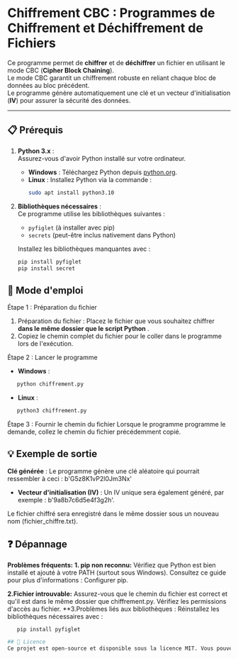 # Chiffrement CBC : Programmes de Chiffrement et Déchiffrement de Fichiers

Ce programme permet de **chiffrer** et de **déchiffrer** un fichier en utilisant le mode CBC (**Cipher Block Chaining**).  
Le mode CBC garantit un chiffrement robuste en reliant chaque bloc de données au bloc précédent.  
Le programme génère automatiquement une clé et un vecteur d'initialisation (**IV**) pour assurer la sécurité des données.

---

## 📋 Prérequis

1. **Python 3.x** :  
   Assurez-vous d'avoir Python installé sur votre ordinateur.  
   - **Windows** : Téléchargez Python depuis [python.org](https://www.python.org/).  
   - **Linux** : Installez Python via la commande :  
     ```bash
     sudo apt install python3.10
     ```

2. **Bibliothèques nécessaires** :  
   Ce programme utilise les bibliothèques suivantes :  
   - `pyfiglet` (à installer avec pip)  
   - `secrets` (peut-être inclus nativement dans Python)  

   Installez les bibliothèques manquantes avec :  
   ```bash
   pip install pyfiglet
   pip install secret

## 🚀 Mode d'emploi

Étape 1 : Préparation du fichier
1. Préparation du fichier :
   Placez le fichier que vous souhaitez chiffrer **dans le même dossier que le script Python** .
2. Copiez le chemin complet du fichier pour le coller dans le programme lors de l'exécution.

Étape 2 : Lancer le programme
- **Windows** : 
```bash
   python chiffrement.py
```
- **Linux** :
```bash
   python3 chiffrement.py
```

Étape 3 : Fournir le chemin du fichier
Lorsque le programme programme le demande, collez le chemin du fichier précédemment copié.

## 💡 Exemple de sortie

**Clé générée** : Le programme génère une clé aléatoire qui pourrait ressembler à ceci :
b'G5z8K1vP2l0Jm3Nx'
- **Vecteur d'initialisation (IV)** : Un IV unique sera également généré, par exemple :
b'9a8b7c6d5e4f3g2h'.

Le fichier chiffré sera enregistré dans le même dossier sous un nouveau nom (fichier_chiffre.txt).

## ❓ Dépannage
**Problèmes fréquents:**
**1. pip non reconnu:**
Vérifiez que Python est bien installé et ajouté à votre PATH (surtout sous Windows).
Consultez ce guide pour plus d'informations : Configurer pip.

**2.Fichier introuvable:**
Assurez-vous que le chemin du fichier est correct et qu'il est dans le même dossier que chiffrement.py.
Vérifiez les permissions d'accès au fichier.
**3.Problèmes liés aux bibliothèques :
Réinstallez les bibliothèques nécessaires avec :
```bash
   pip install pyfiglet

## 📄 Licence
Ce projet est open-source et disponible sous la licence MIT. Vous pouvez l'utiliser, le modifier et le distribuer librement.

